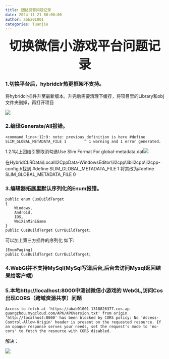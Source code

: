 ```yaml
---
title: 团结引擎问题记录
date: 2024-11-21 00:00:00
author: abba01001
categories: Tuanjie
---
```

<div style="text-align: center; font-size: 40px; font-weight: bold;">
  切换微信小游戏平台问题记录
</div>

### 1.切换平台后，hybridclr热更框架不支持。

将hybridclr插件升至最新版本。升完后需要清理下缓存，将项目里的Library和obj文件夹删掉，再打开项目

![](https://abab01001-1318826377.cos.ap-guangzhou.myqcloud.com/BlogData/Image/202411210004662.png)

### 2.编译Generate/All报错。

```
<command line>:12:9: note: previous definition is here #define SLIM_GLOBAL_METADATA_FILE 1        ^ 1 warning and 1 error generated.
```

1.2.1以上团结引擎取消勾选Use Slim Format For global-metadata.dat![](https://abab01001-1318826377.cos.ap-guangzhou.myqcloud.com/BlogData/Image/202411210009848.png)

在HybridCLRData\LocalIl2CppData-WindowsEditor\il2cpp\libil2cpp\il2cpp-config.h找到
\#define SLIM_GLOBAL_METADATA_FILE 1
将其改为\#define SLIM_GLOBAL_METADATA_FILE 0

### 3.编辑器拓展里默认序列化的Enum报错。

```
public enum CusBuildTarget
{
    Windows,
    Android,
    IOS,
    WeiXinMiniGame
}
public CusBuildTarget CurrBuildTarget;
```

可以加上第三方插件的序列化
如下:

```
[EnumPaging]
public CusBuildTarget CurrBuildTarget;
```

### 4.WebGl并不支持MySql(MySql写道后台,后台去访问Mysql返回结果给客户端)

### 5.本地http://localhost:8000中测试微信小游戏的 WebGL,访问Cos出现CORS（跨域资源共享）问题

```
Access to fetch at 'https://abab01001-1318826377.cos.ap-guangzhou.myqcloud.com/APK/APKVersion.txt' from origin 'http://localhost:8000' has been blocked by CORS policy: No 'Access-Control-Allow-Origin' header is present on the requested resource. If an opaque response serves your needs, set the request's mode to 'no-cors' to fetch the resource with CORS disabled.
```

解决：

![](https://abab01001-1318826377.cos.ap-guangzhou.myqcloud.com/BlogData/Image/202411210016289.png)
